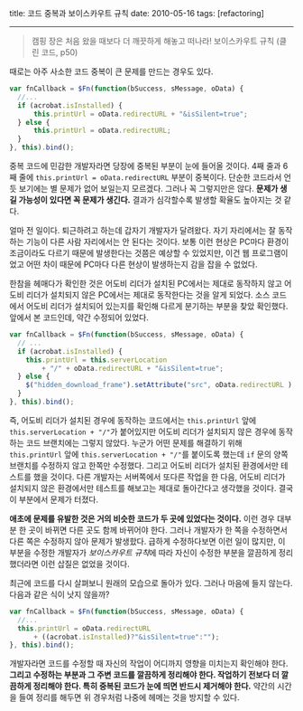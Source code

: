 title: 코드 중복과 보이스카우트 규칙
date: 2010-05-16
tags: [refactoring]

---
<blockquote class="blockquote-reverse">캠핑 장은 처음 왔을 때보다 더 깨끗하게 해놓고 떠나라!
보이스카우트 규칙 (클린 코드, p50)
</blockquote>

때로는 아주 사소한 코드 중복이 큰 문제를 만드는 경우도 있다.

```js
var fnCallback = $Fn(function(bSuccess, sMessage, oData) {
  //...
  if (acrobat.isInstalled) {
      this.printUrl = oData.redirectURL + "&isSilent=true";
  } else {
      this.printUrl = oData.redirectURL;
  }
}, this).bind();
```

중복 코드에 민감한 개발자라면 당장에 중복된 부분이 눈에 들어올 것이다. 4째 줄과 6째 줄에 `this.printUrl = oData.redirectURL` 부분이 중복이다. 단순한 코드라서 언듯 보기에는 별 문제가 없어 보일는지 모르겠다. 그러나 꼭 그렇지만은 않다. **문제가 생길 가능성이 있다면 꼭 문제가 생긴다.** 결과가 심각할수록 발생할 확율도 높아지는 것 같다.
<!--more-->

얼마 전 일이다. 퇴근하려고 하는데 갑자기 개발자가 달려왔다. 자기 자리에서는 잘 동작하는 기능이 다른 사람 자리에서는 안 된다는 것이다. 보통 이런 현상은 PC마다 환경이 조금이라도 다르기 때문에 발생한다는 것쯤은 예상할 수 있었지만, 이건 웹 프로그램이었고 어떤 차이 때문에 PC마다 다른 현상이 발생하는지 감을 잡을 수 없었다.

한참을 헤매다가 확인한 것은 어도비 리더가 설치된 PC에서는 제대로 동작하지 않고 어도비 리더가 설치되지 않은 PC에서는 제대로 동작한다는 것을 알게 되었다. 소스 코드에서 어도비 리더가 설치되어 있는지를 확인해 다르게 분기하는 부분을 찾았 확인했다. 앞에서 본 코드인데, 약간 수정되어 있었다.

```js
var fnCallback = $Fn(function(bSuccess, sMessage, oData) {
  // ...
  if (acrobat.isInstalled) {
    this.printUrl = this.serverLocation
        + "/" + oData.redirectURL + "&isSilent=true";
  } else {
    $("hidden_download_frame").setAttribute("src", oData.redirectURL );
  }
}, this).bind();
```

즉, 어도비 리더가 설치된 경우에 동작하는 코드에서는 `this.printUrl` 앞에 `this.serverLocation + "/"`가 붙어있지만 어도비 리더가 설치되지 않은 경우에 동작하는 코드 브랜치에는 그렇지 않았다. 누군가 어떤 문제를 해결하기 위해 `this.printUrl` 앞에 `this.serverLocation + "/"`를 붙이도록 했는데 `if` 문의 양쪽 브랜치를 수정하지 않고 한쪽만 수정했다. 그리고 어도비 리더가 설치된 환경에서만 테스트를 했을 것이다. 다른 개발자는 서버쪽에서 또다른 작업을 한 다음, 어도비 리더가 설치되지 않은 환경에서만 테스트를 해보고는 제대로 돌아간다고 생각했을 것이다. 결국 이 부분에서 문제가 터졌다.

**애초에 문제를 유발한 것은 거의 비슷한 코드가 두 곳에 있었다는 것이다.** 이런 경우 대부분 한 곳이 바뀌면 다른 곳도 함께 바뀌어야 한다. 그러나 개발자가 한 쪽을 수정하면서 다른 쪽은 수정하지 않아 문제가 발생핬다. 급하게 수정하다보면 이런 일이 많지만, 이 부분을 수정한 개발자가 *보이스카우트 규칙*에 따라 자신이 수정한 부분을 깔끔하게 정리했더라면 이런 삽질은 없었을 것이다.

최근에 코드를 다시 살펴보니 원래의 모습으로 돌아가 있다. 그러나 마음에 들지 않는다. 다음과 같은 식이 낫지 않을까?

```js
var fnCallback = $Fn(function(bSuccess, sMessage, oData) {
  //...
  this.printUrl = oData.redirectURL
      + ((acrobat.isInstalled)?"&isSilent=true":"");
}, this).bind();
```
개발자라면 코드를 수정할 때 자신의 작업이 어디까지 영향을 미치는지 확인해야 한다. **그리고 수정하는 부분과 그 주변 코드를 깔끔하게 정리해야 한다. 작업하기 전보다 더 깔끔하게 정리해야 한다. 특히 중복된 코드가 눈에 띄면 반드시 제거해야 한다.** 약간의 시간을 들여 정리를 해두면 위 경우처럼 나중에 헤메는 것을 방지할 수 있다.
